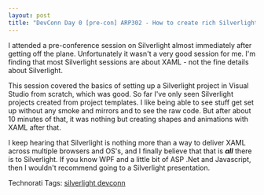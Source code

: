```yaml
---
layout: post
title: "DevConn Day 0 [pre-con] ARP302 - How to create rich Silverlight applications"
---
```


<p>I attended a pre-conference session on Silverlight almost immediately after getting off the plane.  Unfortunately it wasn't a very good session for me.  I'm finding that most Silverlight sessions are about XAML - not the fine details about Silverlight.  </p>
<p>This session covered the basics of setting up a Silverlight project in Visual Studio from scratch, which was good.  So far I've only seen Silverlight projects created from project templates.  I like being able to see stuff get set up without any smoke and mirrors and to see the raw code.  But after about 10 minutes of that, it was nothing but creating shapes and animations with XAML after that.  </p>
<p>I keep hearing that Silverlight is nothing more than a way to deliver XAML across multiple browsers and OS's, and I finally believe that that is <strong><em>all</em></strong> there is to Silverlight.  If you know WPF and a little bit of ASP .Net and Javascript, then I wouldn't recommend going to a Silverlight presentation.  </p>
<div class="tags" id="0767317B-992E-4b12-91E0-4F059A8CECA8:510f2fff-f303-412a-8e7c-2eea15431ce1" contenteditable="false">Technorati Tags: <a href="http://technorati.com/tags/silverlight%20devconn" target="_blank" rel="tag">silverlight devconn</a></div> 
